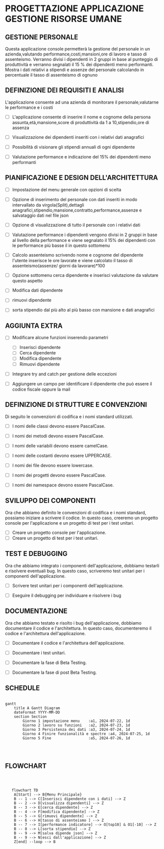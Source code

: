 
 # PROGETTAZIONE APPLICAZIONE GESTIONE  RISORSE UMANE

## GESTIONE PERSONALE   

Questa applicazione console permetterà la gestione del personale in un azienda,valutando performance,costi,mansioni,ore di lavoro e tasso di assenteismo.
Verranno divisi i dipendenti in 2 gruppi in base al punteggio di produttività e verranno segnalati il 15 % dei dipendenti meno performanti.
Mostra i dati relativi a stipendi e  assenze del personale calcolando in percentuale il tasso di assenteismo di ognuno

## DEFINIZIONE DEI REQUISITI E ANALISI

L'applicazione consente ad una azienda di monitorare il personale,valutarne le performance e i costi

- [ ] L'applicazione consente di inserire il nome e cognome della persona assunta,età,mansione,score di produttività da 1 a 10,stipendio,ore di assenza

- [ ] Visualizzazione dei dipendenti inseriti con i relativi dati anagrafici 

- [ ] Possibilità di visionare gli stipendi annuali di ogni dipendente

- [ ] Valutazione performance e indicazione del 15% dei dipendenti meno performanti


## PIANIFICAZIONE E DESIGN DELL'ARCHITETTURA

- [ ] Impostazione del menu generale con opzioni di scelta

- [ ] Opzione di inserimento del personale con dati inseriti in modo intervallato da virgola(Split),dettagli anagrafici,stipendio,mansione,contratto,performance,assenze e salvataggio dati nel file json

- [ ] Opzione di visualizzazione di tutto il personale con i relativi dati

- [ ] Valutazione performance i dipendenti vengono divisi in 2 gruppi in base al livello della performance e viene segnalato il 15% dei dipendenti con le performance più basse il in questo sottomenu

- [ ] Calcolo assenteismo scrivendo nome e cognome  del dipendente l'utente inserisce  le ore lavorate e viene calcolato il tasso di assenteismo(assenze/ giorni da lavorare)*100

- [ ]  Opzione sottomenu  cerca dipendente e inserisci valutazione da valutare questo aspetto

- [ ]  Modifica dati dipendente 

- [ ] rimuovi dipendente

- [ ] sorta stipendio dal più alto al più basso con mansione e dati anagrafici

## AGGIUNTA EXTRA

- [ ]  Modificare alcune funzioni inserendo parametri
    - [ ] Inserisci dipendente
    - [ ] Cerca dipendente
    - [ ] Modifica dipendente
    - [ ] Rimuovi dipendente

- [ ]  Integrare try and catch per gestione delle eccezioni

- [ ]  Aggiungere un campo per identificare il dipendente che può essere il codice fiscale oppure la mail



## DEFINIZIONE DI STRUTTURE E CONVENZIONI

Di seguito le  convenzioni di codifica e i nomi standard utilizzati.

 - [ ]  I nomi delle classi devono essere PascalCase.
 - [ ]  I nomi dei metodi devono essere PascalCase.
 - [ ]  I nomi delle variabili devono essere camelCase.
 - [ ]  I nomi delle costanti devono essere UPPERCASE.
 - [ ]  I nomi dei file devono essere lowercase.
 - [ ]  I nomi dei progetti devono essere PascalCase.
 - [ ]  I nomi dei namespace devono essere PascalCase.


## SVILUPPO DEI COMPONENTI
Ora che abbiamo definito le convenzioni di codifica e i nomi standard, possiamo iniziare a scrivere il codice. In questo caso, creeremo un progetto console per l'applicazione e un progetto di test per i test unitari.

- [ ] Creare un progetto console per l'applicazione.
- [ ] Creare un progetto di test per i test unitari.

## TEST E DEBUGGING
Ora che abbiamo integrato i componenti dell'applicazione, dobbiamo testarli e risolvere eventuali bug. In questo caso, scriveremo test unitari per i componenti dell'applicazione.

 - [ ] Scrivere test unitari per i componenti dell'applicazione.
 - [ ] Eseguire il debugging per individuare e risolvere i bug



## DOCUMENTAZIONE

Ora che abbiamo testato e risolto i bug dell'applicazione, dobbiamo documentare il codice e l'architettura. In questo caso, documenteremo il codice e l'architettura dell'applicazione.

 - [ ] Documentare il codice e l'architettura dell'applicazione.

 - [ ] Documentare i test unitari.

 - [ ] Documentare la fase di Beta Testing.

 - [ ] Documentare la fase di post Beta Testing.


## SCHEDULE 
```mermaid

gantt
    title A Gantt Diagram
    dateFormat YYYY-MM-DD
    section Section
        Giorno 1 impostazione menu    :a1, 2024-07-22, 1d
        Giorno 2 lavoro su funzioni   :a2, 2024-07-23, 1d
        Giorno 3 Persistenza dei dati :a3, 2024-07-24, 1d
        Giorno 4 Finire funzionalità e spectre :a4, 2024-07-25, 1d
        Giorno 5 Fine                 :a5, 2024-07-26, 1d


   
```


## FLOWCHART
```mermaid



   flowchart TD
    A[Start] --> B{Menu Principale}
    B -- 1 --> C[Inserisci dipendente con i dati] --> Z
    B -- 2 --> D[visualizza dipendenti] --> Z
    B -- 3 --> E[cerca dipendente] --> Z
    B -- 4 --> F[modifica dipendente] --> Z
    B -- 5 --> G[rimuovi dipendente] --> Z
    B -- 6 --> H[tasso di assenteismo ] --> Z
    B -- 7 --> I[performance indicatore] --> O[top10] & O1[-10] --> Z
    B -- 8 --> L[sorta stipendio] --> Z
    B -- 9 --> M[salva dipende json] --> Z
    B -- 9 --> N[esci dall'applicazione] --> Z
    Z[end] --loop --> B

    
   

   
```